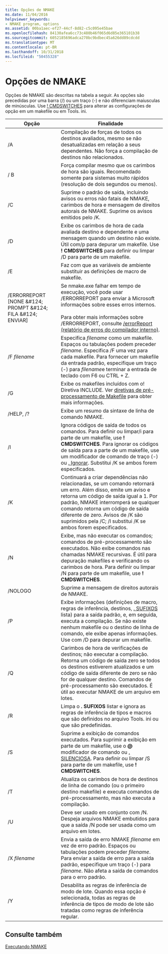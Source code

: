 ```yaml
---
title: Opções de NMAKE
ms.date: 11/04/2016
helpviewer_keywords:
- NMAKE program, options
ms.assetid: 00ba1aec-ef27-44cf-8d82-c5c095e45bae
ms.openlocfilehash: 84130afea6cc73c480b46f065d6d85e365101b38
ms.sourcegitcommit: 6052185696adca270bc9bdbec45a626dd89cdcdd
ms.translationtype: MT
ms.contentlocale: pt-BR
ms.lasthandoff: 10/31/2018
ms.locfileid: "50455328"
---
```

# <a name="nmake-options"></a>Opções de NMAKE

Opções de NMAKE são descritas na tabela a seguir. As opções são precedidas por uma barra (/) ou um traço (-) e não diferenciam maiusculas de minúsculas. Use [! CMDSWITCHES](../build/makefile-preprocessing-directives.md) para alterar as configurações de opção em um makefile ou em Tools. ini.

|Opção|Finalidade|
|------------|-------------|
|/A|Compilação de forças de todos os destinos avaliados, mesmo se não desatualizadas em relação a seus dependentes. Não força a compilação de destinos não relacionados.|
|/ B|Força compilar mesmo que os carimbos de hora são iguais. Recomendado somente para sistemas muito rápidos (resolução de dois segundos ou menos).|
|/C|Suprime o padrão de saída, incluindo avisos ou erros não fatais de NMAKE, carimbos de hora e mensagem de direitos autorais de NMAKE. Suprime os avisos emitidos pelo /K.|
|/D|Exibe os carimbos de hora de cada avaliada destino e dependente e uma mensagem quando um destino não existe. Útil com/p para depurar um makefile. Use **! CMDSWITCHES** para definir ou limpar /D para parte de um makefile.|
|/E|Faz com que as variáveis de ambiente substituir as definições de macro de makefile.|
|/ERRORREPORT [NONE &AMP;#124; PROMPT &AMP;#124; FILA &AMP;#124; ENVIAR]|Se nmake.exe falhar em tempo de execução, você pode usar /ERRORREPORT para enviar à Microsoft informações sobre esses erros internos.<br /><br /> Para obter mais informações sobre /ERRORREPORT, consulte [/errorReport (relatório de erros do compilador interno)](../build/reference/errorreport-report-internal-compiler-errors.md).|
|/F *filename*|Especifica *filename* como um makefile. Espaços ou tabulações podem preceder *filename*. Especifica /F uma vez para cada makefile. Para fornecer um makefile da entrada padrão, especifique um traço (-) para *filename*e terminar a entrada de teclado com F6 ou CTRL + Z.|
|/G|Exibe os makefiles incluídos com o! Diretiva INCLUDE.  Ver [diretivas de pré-processamento de Makefile](../build/makefile-preprocessing-directives.md) para obter mais informações.|
|/HELP, /?|Exibe um resumo da sintaxe de linha de comando NMAKE.|
|/I|Ignora códigos de saída de todos os comandos. Para definir ou limpar/i para parte de um makefile, use **! CMDSWITCHES**. Para ignorar os códigos de saída para a parte de um makefile, use um modificador de comando de traço (-) ou [. Ignorar](../build/dot-directives.md). Substitui /K se ambos forem especificados.|
|/K|Continuará a criar dependências não relacionadas, se um comando retornará um erro. Além disso, emite um aviso e retorna um código de saída igual a 1. Por padrão, NMAKE interromperá se qualquer comando retorna um código de saída diferente de zero. Avisos de /K são suprimidos pela /C; /I substitui /K se ambos forem especificados.|
|/N|Exibe, mas não executar os comandos; comandos de pré-processamento são executados. Não exibe comandos nas chamadas NMAKE recursivas. É útil para depuração makefiles e verificando os carimbos de hora. Para definir ou limpar /N para parte de um makefile, use **! CMDSWITCHES**.|
|/NOLOGO|Suprime a mensagem de direitos autorais de NMAKE.|
|/P|Exibe informações (definições de macro, regras de inferência, destinos, [. SUFIXOS](../build/dot-directives.md) lista) para a saída padrão, e, em seguida, executa a compilação. Se não existe nenhum makefile ou o destino de linha de comando, ele exibe apenas informações. Use com /D para depurar um makefile.|
|/Q|Carimbos de hora de verificações de destinos; não executar a compilação. Retorna um código de saída zero se todos os destinos estiverem atualizados e um código de saída diferente de zero se não for de qualquer destino. Comandos de pré-processamento são executados. É útil ao executar NMAKE de um arquivo em lotes.|
|/R|Limpa o **. SUFIXOS** listar e ignora as regras de inferência de tipos e macros que são definidos no arquivo Tools. ini ou que são predefinidas.|
|/S|Suprime a exibição de comandos executados. Para suprimir a exibição em parte de um makefile, use o **\@** modificador de comando ou [. SILENCIOSA](../build/dot-directives.md). Para definir ou limpar /S para parte de um makefile, use **! CMDSWITCHES**.|
|/T|Atualiza os carimbos de hora de destinos de linha de comando (ou o primeiro destino makefile) e executa comandos de pré-processamento, mas não executa a compilação.|
|/U|Deve ser usado em conjunto com /N. Despeja arquivos NMAKE embutidos para que a saída /N pode ser usada como um arquivo em lotes.|
|/X *filename*|Envia a saída de erro NMAKE *filename* em vez de erro padrão. Espaços ou tabulações podem preceder *filename*. Para enviar a saída de erro para a saída padrão, especifique um traço (-) para *filename*. Não afeta a saída de comandos para o erro padrão.|
|/Y|Desabilita as regras de inferência de modo de lote. Quando essa opção é selecionada, todas as regras de inferência de tipos de modo de lote são tratadas como regras de inferência regular.|

## <a name="see-also"></a>Consulte também

[Executando NMAKE](../build/running-nmake.md)
